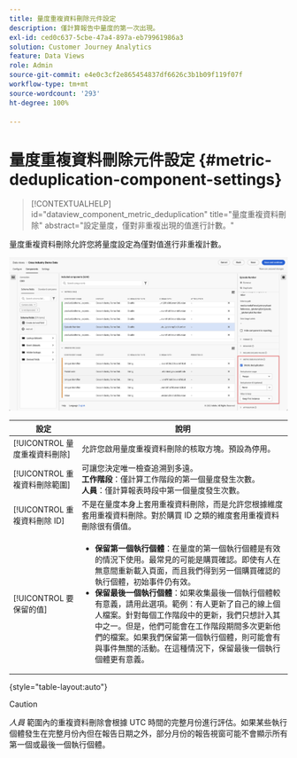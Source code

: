 ```yaml
---
title: 量度重複資料刪除元件設定
description: 僅計算報告中量度的第一次出現。
exl-id: ced0c637-5cbe-47a4-897a-eb79961986a3
solution: Customer Journey Analytics
feature: Data Views
role: Admin
source-git-commit: e4e0c3cf2e865454837df6626c3b1b09f119f07f
workflow-type: tm+mt
source-wordcount: '293'
ht-degree: 100%

---
```


# 量度重複資料刪除元件設定 {#metric-deduplication-component-settings}

<!-- markdownlint-disable MD034 -->

>[!CONTEXTUALHELP]
>id="dataview_component_metric_deduplication"
>title="量度重複資料刪除"
>abstract="設定量度，僅對非重複出現的值進行計數。"

<!-- markdownlint-enable MD034 -->


量度重複資料刪除允許您將量度設定為僅對值進行非重複計數。

![量度重複資料刪除](../assets/metric-deduplication.png)

| 設定 | 說明 |
| --- | --- |
| [!UICONTROL 量度重複資料刪除] | 允許您啟用量度重複資料刪除的核取方塊。預設為停用。 |
| [!UICONTROL 重複資料刪除範圍] | 可讓您決定唯一檢查追溯到多遠。<br>**工作階段**：僅計算工作階段的第一個量度發生次數。<br>**人員**：僅計算報表時段中第一個量度發生次數。 |
| [!UICONTROL 重複資料刪除 ID] | 不是在量度本身上套用重複資料刪除，而是允許您根據維度套用重複資料刪除。對於購買 ID 之類的維度套用重複資料刪除很有價值。 |
| [!UICONTROL 要保留的值] | <ul><li>**保留第一個執行個體**：在量度的第一個執行個體是有效的情況下使用。最常見的可能是購買確認。即使有人在無意間重新載入頁面，而且我們得到另一個購買確認的執行個體，初始事件仍有效。</li><li>**保留最後一個執行個體**：如果收集最後一個執行個體較有意義，請用此選項。範例：有人更新了自己的線上個人檔案。針對每個工作階段中的更新，我們只想計入其中之一。但是，他們可能會在工作階段期間多次更新他們的檔案。如果我們保留第一個執行個體，則可能會有與事件無關的活動。在這種情況下，保留最後一個執行個體更有意義。</li></ul> |

{style="table-layout:auto"}

>[!CAUTION]
>
>_人員_ 範圍內的重複資料刪除會根據 UTC 時間的完整月份進行評估。如果某些執行個體發生在完整月份內但在報告日期之外，部分月份的報告視窗可能不會顯示所有第一個或最後一個執行個體。
